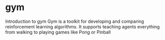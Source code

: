 # gym
Introduction to gym
Gym is a toolkit for developing and comparing reinforcement learning algorithms. It supports teaching agents everything from walking to playing games like Pong or Pinball
